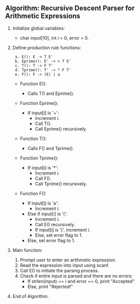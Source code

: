 ## Algorithm: Recursive Descent Parser for Arithmetic Expressions

1. Initialize global variables: 
   - char input[10], int i = 0, error = 0.

2. Define production rule functions:

        a. E(): E -> T E'
        b. Eprime(): E' -> + T E'
        c. T(): T -> F T'
        d. Tprime(): T' -> * F T'
        e. F(): F -> (E) | a
    
    - Function E():
      - Calls T() and Eprime().
      
    - Function Eprime():
      - If input[i] is '+':
         - Increment i.
         - Call T().
         - Call Eprime() recursively.
    - Function T():
      - Calls F() and Tprime().
    - Function Tprime():
      - If input[i] is '*':
         - Increment i.
         - Call F().
         - Call Tprime() recursively.
    - Function F():
      - If input[i] is 'a':
         - Increment i.
      - Else if input[i] is '(':
         - Increment i.
         - Call E() recursively.
         - If input[i] is ')', increment i.
         - Else, set error flag to 1.
      - Else, set error flag to 1.

3. Main function:
   1. Prompt user to enter an arithmetic expression.
   2. Read the expression into input using scanf.
   3. Call E() to initiate the parsing process.
   4. Check if entire input is parsed and there are no errors:
      - If strlen(input) == i and error == 0, print "Accepted"
      - Else, print "Rejected!"

4. End of Algorithm.
